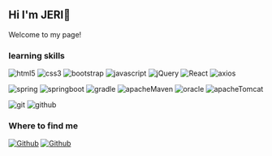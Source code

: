 ## Hi I'm JERI👋
<p> Welcome to my page! </p>


### learning skills
<p>
  <img alt="html5" src="https://img.shields.io/badge/-HTML5-E34F26?style=flat-square&logo=html5&logoColor=white" />
  <img alt="css3" src="https://img.shields.io/badge/css3-1572B6?style=flat&logo=css3&logoColor=white"/>
  <img alt="bootstrap" src="https://img.shields.io/badge/-bootstrap-7952B3?style=flat-square&logo=bootstrap&logoColor=white" />
  <img alt="javascript" src="https://img.shields.io/badge/Javascript-F7DF1E?style=flat&logo=javascript&logoColor=white"/>
  <img alt="jQuery" src="https://img.shields.io/badge/jQuery-0769AD?style=flat&logo=jQuery&logoColor=white"/>
  <img alt="React" src="https://img.shields.io/badge/-React-45b8d8?style=flat-square&logo=react&logoColor=white" />
  <img alt="axios" src="https://img.shields.io/badge/-axios-5A29E4?style=flat-square&logo=axios&logoColor=white" />
</p>
<p> 
  <img alt="spring" src="https://img.shields.io/badge/-spring-6DB33F?style=flat-square&logo=spring&logoColor=white" />
  <img alt="springboot" src="https://img.shields.io/badge/-springboot-6DB33F?style=flat-square&logo=springboot&logoColor=white" />
  <img alt="gradle" src="https://img.shields.io/badge/-gradle-02303A?style=flat-square&logo=gradle&logoColor=white" />
  <img alt="apacheMaven" src="https://img.shields.io/badge/-maven-C71A36?style=flat-square&logo=apacheMaven&logoColor=white" />
  <img alt="oracle" src="https://img.shields.io/badge/-oracle-F80000?style=flat-square&logo=oracle&logoColor=white" />
  <img alt="apacheTomcat" src="https://img.shields.io/badge/-apacheTomcat-F8DC75?style=flat-square&logo=apacheTomcat&logoColor=white" />
  
</p>
<p>
  <img alt="git" src="https://img.shields.io/badge/-Git-F05032?style=flat-square&logo=git&logoColor=white" />
  <img alt="github" src="https://img.shields.io/badge/-github-181717?style=flat-square&logo=github&logoColor=white" />
</p>
<h3>Where to find me</h3>
<p>
  <a href="https://github.com/jaeheela" target="_blank"><img alt="Github" src="https://img.shields.io/badge/GitHub-%2312100E.svg?&style=for-the-badge&logo=Github&logoColor=white" /></a>
  <a href="https://velog.io/@o5e2o5" target="_blank"><img alt="Github" src="https://img.shields.io/badge/velog-%20C997.svg?&style=for-the-badge&logo=velog&logoColor=white" /></a> 
</p>

